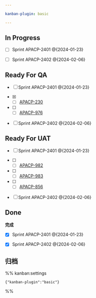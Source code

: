 ```yaml
---

kanban-plugin: basic

---
```


## In Progress

- [ ] Sprint APACP-2401 @{2024-01-23}
- [ ] Sprint APACP-2402 @{2024-02-06}


## Ready For QA

- [ ] Sprint APACP-2401 @{2024-01-23}
- [x] - [ ] [APACP-230](https://innate.atlassian.net/browse/APACP-230)
- [ ] - [ ] [APACP-976](https://innate.atlassian.net/browse/APACP-976)
- [ ] Sprint APACP-2402 @{2024-02-06}


## Ready For UAT

- [ ] Sprint APACP-2401 @{2024-01-23}
- [ ] - [ ] [APACP-982](https://innate.atlassian.net/browse/APACP-982)
- [ ] - [ ] [APACP-983](https://innate.atlassian.net/browse/APACP-983)
- [ ] - [ ] [APACP-856](https://innate.atlassian.net/browse/APACP-856)
- [ ] Sprint APACP-2402 @{2024-02-06}


## Done

**完成**
- [x] Sprint APACP-2401 @{2024-01-23}
- [x] Sprint APACP-2402 @{2024-02-06}


## 归档





%% kanban:settings
```
{"kanban-plugin":"basic"}
```
%%